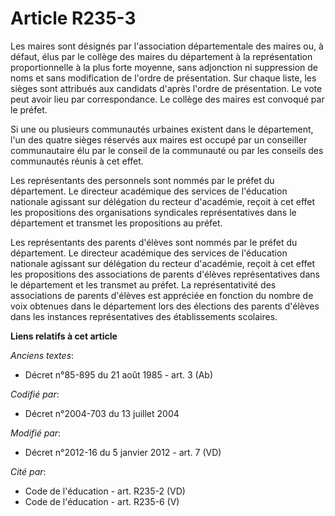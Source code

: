 # Article R235-3

Les maires sont désignés par l'association départementale des maires ou, à défaut, élus par le collège des maires du
département à la représentation proportionnelle à la plus forte moyenne, sans adjonction ni suppression de noms et sans
modification de l'ordre de présentation. Sur chaque liste, les sièges sont attribués aux candidats d'après l'ordre de
présentation. Le vote peut avoir lieu par correspondance. Le collège des maires est convoqué par le préfet. 

Si une ou plusieurs communautés urbaines existent dans le département, l'un des quatre sièges réservés aux maires est occupé
par un conseiller communautaire élu par le conseil de la communauté ou par les conseils des communautés réunis à cet effet. 

Les représentants des personnels sont nommés par le préfet du département.               Le directeur académique des services
de l'éducation nationale agissant sur délégation du recteur d'académie, reçoit à cet effet les propositions des organisations
syndicales représentatives dans le département et transmet les propositions au préfet. 

Les représentants des parents d'élèves sont nommés par le préfet du département.               Le directeur académique des
services de l'éducation nationale agissant sur délégation du recteur d'académie, reçoit à cet effet les propositions des
associations de parents d'élèves représentatives dans le département et les transmet au préfet. La représentativité des
associations de parents d'élèves est appréciée en fonction du nombre de voix obtenues dans le département lors des élections
des parents d'élèves dans les instances représentatives des établissements scolaires.

**Liens relatifs à cet article**

_Anciens textes_:

  - Décret n°85-895 du 21 août 1985 - art. 3 (Ab)

_Codifié par_:

  - Décret n°2004-703 du 13 juillet 2004

_Modifié par_:

  - Décret n°2012-16 du 5 janvier 2012 - art. 7 (VD)

_Cité par_:

  - Code de l'éducation - art. R235-2 (VD)
  - Code de l'éducation - art. R235-6 (V)

